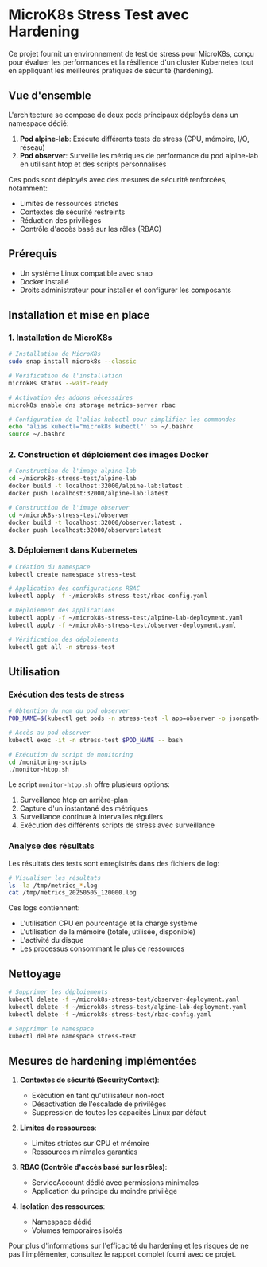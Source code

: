 # MicroK8s Stress Test avec Hardening

Ce projet fournit un environnement de test de stress pour MicroK8s, conçu pour évaluer les performances et la résilience d'un cluster Kubernetes tout en appliquant les meilleures pratiques de sécurité (hardening).

## Vue d'ensemble

L'architecture se compose de deux pods principaux déployés dans un namespace dédié:

1. **Pod alpine-lab**: Exécute différents tests de stress (CPU, mémoire, I/O, réseau)
2. **Pod observer**: Surveille les métriques de performance du pod alpine-lab en utilisant htop et des scripts personnalisés

Ces pods sont déployés avec des mesures de sécurité renforcées, notamment:
- Limites de ressources strictes
- Contextes de sécurité restreints
- Réduction des privilèges
- Contrôle d'accès basé sur les rôles (RBAC)

## Prérequis

- Un système Linux compatible avec snap
- Docker installé
- Droits administrateur pour installer et configurer les composants

## Installation et mise en place

### 1. Installation de MicroK8s

```bash
# Installation de MicroK8s
sudo snap install microk8s --classic

# Vérification de l'installation
microk8s status --wait-ready

# Activation des addons nécessaires
microk8s enable dns storage metrics-server rbac

# Configuration de l'alias kubectl pour simplifier les commandes
echo 'alias kubectl="microk8s kubectl"' >> ~/.bashrc
source ~/.bashrc
```

### 2. Construction et déploiement des images Docker

```bash
# Construction de l'image alpine-lab
cd ~/microk8s-stress-test/alpine-lab
docker build -t localhost:32000/alpine-lab:latest .
docker push localhost:32000/alpine-lab:latest

# Construction de l'image observer
cd ~/microk8s-stress-test/observer
docker build -t localhost:32000/observer:latest .
docker push localhost:32000/observer:latest
```

### 3. Déploiement dans Kubernetes

```bash
# Création du namespace
kubectl create namespace stress-test

# Application des configurations RBAC
kubectl apply -f ~/microk8s-stress-test/rbac-config.yaml

# Déploiement des applications
kubectl apply -f ~/microk8s-stress-test/alpine-lab-deployment.yaml
kubectl apply -f ~/microk8s-stress-test/observer-deployment.yaml

# Vérification des déploiements
kubectl get all -n stress-test
```

## Utilisation

### Exécution des tests de stress

```bash
# Obtention du nom du pod observer
POD_NAME=$(kubectl get pods -n stress-test -l app=observer -o jsonpath="{.items[0].metadata.name}")

# Accès au pod observer
kubectl exec -it -n stress-test $POD_NAME -- bash

# Exécution du script de monitoring
cd /monitoring-scripts
./monitor-htop.sh
```

Le script `monitor-htop.sh` offre plusieurs options:
1. Surveillance htop en arrière-plan
2. Capture d'un instantané des métriques
3. Surveillance continue à intervalles réguliers
4. Exécution des différents scripts de stress avec surveillance

### Analyse des résultats

Les résultats des tests sont enregistrés dans des fichiers de log:

```bash
# Visualiser les résultats
ls -la /tmp/metrics_*.log
cat /tmp/metrics_20250505_120000.log
```

Ces logs contiennent:
- L'utilisation CPU en pourcentage et la charge système
- L'utilisation de la mémoire (totale, utilisée, disponible)
- L'activité du disque
- Les processus consommant le plus de ressources

## Nettoyage

```bash
# Supprimer les déploiements
kubectl delete -f ~/microk8s-stress-test/observer-deployment.yaml
kubectl delete -f ~/microk8s-stress-test/alpine-lab-deployment.yaml
kubectl delete -f ~/microk8s-stress-test/rbac-config.yaml

# Supprimer le namespace
kubectl delete namespace stress-test
```

## Mesures de hardening implémentées

1. **Contextes de sécurité (SecurityContext)**:
   - Exécution en tant qu'utilisateur non-root
   - Désactivation de l'escalade de privilèges
   - Suppression de toutes les capacités Linux par défaut

2. **Limites de ressources**:
   - Limites strictes sur CPU et mémoire
   - Ressources minimales garanties

3. **RBAC (Contrôle d'accès basé sur les rôles)**:
   - ServiceAccount dédié avec permissions minimales
   - Application du principe du moindre privilège

4. **Isolation des ressources**:
   - Namespace dédié
   - Volumes temporaires isolés

Pour plus d'informations sur l'efficacité du hardening et les risques de ne pas l'implémenter, consultez le rapport complet fourni avec ce projet.
